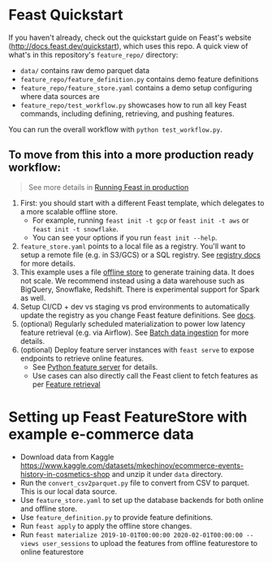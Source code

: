 # Feast Quickstart
If you haven't already, check out the quickstart guide on Feast's website (http://docs.feast.dev/quickstart), which 
uses this repo. A quick view of what's in this repository's `feature_repo/` directory:

* `data/` contains raw demo parquet data
* `feature_repo/feature_definition.py` contains demo feature definitions
* `feature_repo/feature_store.yaml` contains a demo setup configuring where data sources are
* `feature_repo/test_workflow.py` showcases how to run all key Feast commands, including defining, retrieving, and pushing features. 

You can run the overall workflow with `python test_workflow.py`.

## To move from this into a more production ready workflow:
> See more details in [Running Feast in production](https://docs.feast.dev/how-to-guides/running-feast-in-production)

1. First: you should start with a different Feast template, which delegates to a more scalable offline store. 
   - For example, running `feast init -t gcp`
   or `feast init -t aws` or `feast init -t snowflake`. 
   - You can see your options if you run `feast init --help`.
2. `feature_store.yaml` points to a local file as a registry. You'll want to setup a remote file (e.g. in S3/GCS) or a 
SQL registry. See [registry docs](https://docs.feast.dev/getting-started/concepts/registry) for more details. 
3. This example uses a file [offline store](https://docs.feast.dev/getting-started/architecture-and-components/offline-store) 
   to generate training data. It does not scale. We recommend instead using a data warehouse such as BigQuery, 
   Snowflake, Redshift. There is experimental support for Spark as well.
4. Setup CI/CD + dev vs staging vs prod environments to automatically update the registry as you change Feast feature definitions. See [docs](https://docs.feast.dev/how-to-guides/running-feast-in-production#1.-automatically-deploying-changes-to-your-feature-definitions).
5. (optional) Regularly scheduled materialization to power low latency feature retrieval (e.g. via Airflow). See [Batch data ingestion](https://docs.feast.dev/getting-started/concepts/data-ingestion#batch-data-ingestion)
for more details.
6. (optional) Deploy feature server instances with `feast serve` to expose endpoints to retrieve online features.
   - See [Python feature server](https://docs.feast.dev/reference/feature-servers/python-feature-server) for details.
   - Use cases can also directly call the Feast client to fetch features as per [Feature retrieval](https://docs.feast.dev/getting-started/concepts/feature-retrieval)




# Setting up Feast FeatureStore with example e-commerce data

* Download data from Kaggle https://www.kaggle.com/datasets/mkechinov/ecommerce-events-history-in-cosmetics-shop and unzip it under `data` directory.
* Run the `convert_csv2parquet.py` file to convert from CSV to parquet. This is our local data source.
* Use `feature_store.yaml` to set up the database backends for both online and offline store.
* Use `feature_definition.py` to provide feature definitions.
* Run `feast apply` to apply the offline store changes.
* Run `feast materialize 2019-10-01T00:00:00 2020-02-01T00:00:00 --views user_sessions` to upload the features from offline featurestore to online featurestore